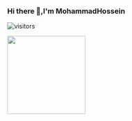 ### Hi there 👋,I'm MohammadHossein
![visitors](https://visitor-badge.glitch.me/badge?page_id=m0hammadhossein)

<img height="180em" src="https://github-readme-stats.vercel.app/api?username=m0hammadhossein&show_icons=true&hide_border=true&&count_private=true&include_all_commits=true" />
